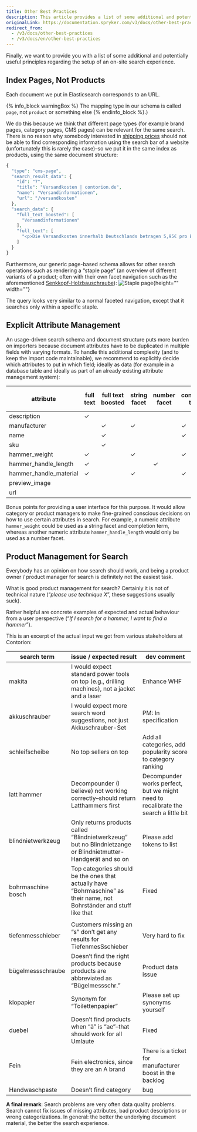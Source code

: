 ```yaml
---
title: Other Best Practices
description: This article provides a list of some additional and potentially useful principles regarding the setup of on-site search experience.
originalLink: https://documentation.spryker.com/v3/docs/other-best-practices
redirect_from:
  - /v3/docs/other-best-practices
  - /v3/docs/en/other-best-practices
---
```


Finally, we want to provide you with a list of some additional and potentially useful principles regarding the setup of an on-site search experience.

## Index Pages, Not Products
Each document we put in Elasticsearch corresponds to an URL.

{% info_block warningBox %}
The mapping type in our schema is called `page`, not `product` or something else
{% endinfo_block %}.)

We do this because we think that different page types (for example brand pages, category pages, CMS pages) can be relevant for the same search. There is no reason why somebody interested in [shipping prices](https://www.contorion.de/versandkosten) should not be able to find corresponding information using the search bar of a website (unfortunately this is rarely the case)–so we put it in the same index as products, using the same document structure:

```php
{
  "type": "cms-page",
  "search_result_data": {
    "id": "7",
    "title": "Versandkosten | contorion.de",
    "name": "Versandinformationen",
    "url": "/versandkosten"
  },
  "search_data": {
    "full_text_boosted": [
      "Versandinformationen"
    ],
    "full_text": [
      "<p>Die Versandkosten innerhalb Deutschlands betragen 5,95€ pro Bestellung. Ab einem Warenwert von %freeShippingPrice% liefert Contorion versandkostenfrei.</p><p>Contorion.de liefert im Moment nur nach Deutschland.</p> <p>Die Versandkosten innerhalb Deutschlands betragen 5,95€ pro Bestellung. Ab einem Warenwert von %freeShippingPrice% liefert Contorion versandkostenfrei.</p><p>Contorion.de liefert im Moment nur nach Deutschland.</p>"
    ]
  }
} 
```

Furthermore, our generic page-based schema allows for other search operations such as rendering a “staple page” (an overview of different variants of a product; often with their own facet navigation such as the aforementioned [Senkkopf-Holzbauschraube](https://www.contorion.de/befestigungstechnik/spax-universal-senkkopf-holzbauschraube-vg-SP84167377)):
![Staple page](https://spryker.s3.eu-central-1.amazonaws.com/docs/Developer+Guide/Search+Engine/Other+Best+Practices/staple.png){height="" width=""}

The query looks very similar to a normal faceted navigation, except that it searches only within a specific staple.

## Explicit Attribute Management
An usage-driven search schema and document structure puts more burden on importers because document attributes have to be duplicated in multiple fields with varying formats. To handle this additional complexity (and to keep the import code maintainable), we recommend to explicitly decide which attributes to put in which field; ideally as data (for example in a database table and ideally as part of an already existing attribute management system):

| attribute              | full text | full text boosted | string facet | number facet | completion terms | suggestion terms | search result data |
| ---------------------- | --------- | ----------------- | ------------ | ------------ | ---------------- | ---------------- | ------------------ |
| description            | ✓         |                   |              |              |                  |                  |                    |
| manufacturer           |           | ✓                 | ✓            |              | ✓                | ✓                | ✓                  |
| name                   |           | ✓                 |              |              | ✓                | ✓                | ✓                  |
| sku                    |           | ✓                 |              |              |                  |                  | ✓                  |
| hammer_weight          | ✓         |                   | ✓            |              | ✓                |                  |                    |
| hammer_handle_length   | ✓         |                   |              | ✓            |                  |                  |                    |
| hammer_handle_material | ✓         |                   | ✓            |              | ✓                |                  |                    |
| preview_image          |           |                   |              |              |                  |                  | ✓                  |
| url                    |           |                   |              |              |                  |                  | ✓                  |

Bonus points for providing a user interface for this purpose. It would allow category or product managers to make fine-grained conscious decisions on how to use certain attributes in search. For example, a numeric attribute `hammer_weight` could be used as a string facet and completion term, whereas another numeric attribute `hammer_handle_length` would only be used as a number facet.

## Product Management for Search
Everybody has an opinion on how search should work, and being a product owner / product manager for search is definitely not the easiest task.

What is good product management for search? Certainly it is not of technical nature (“*please use technique X*”, these suggestions usually suck).

Rather helpful are concrete examples of expected and actual behaviour from a user perspective (“*If I search for a hammer, I want to find a hammer*”).

This is an excerpt of the actual input we got from various stakeholders at Contorion:

| search term        | issue / expected result                                      | dev comment                                                  |
| ------------------ | ------------------------------------------------------------ | ------------------------------------------------------------ |
| makita             | I would expect standard power tools on top (e.g., drilling machines), not a jacket and a laser | Enhance WHF                                                  |
| akkuschrauber      | I would expect more search word suggestions, not just Akkuschrauber-Set | PM: In specification                                         |
| schleifscheibe     | No top sellers on top                                        | Add all categories, add popularity score to category ranking |
| latt hammer        | Decompounder (I believe) not working correctly–should return Latthammers first | Decompunder works perfect, but we might need to recalibrate the search a little bit |
| blindnietwerkzeug  | Only returns products called “Blindnietwerkzeug” but no Blindnietzange or Blindnietmutter-Handgerät and so on | Please add tokens to list                                    |
| bohrmaschine bosch | Top categories should be the ones that actually have “Bohrmaschine” as their name, not Bohrständer and stuff like that | Fixed                                                        |
|                    |                                                              |                                                              |
| tiefenmesschieber  | Customers missing an “s” don’t get any results for TiefenmesSschieber | Very hard to fix                                             |
| bügelmessschraube  | Doesn’t find the right products because products are abbreviated as “Bügelmessschr.” | Product data issue                                           |
| klopapier          | Synonym for “Toilettenpapier”                                | Please set up synonyms yourself                              |
| duebel             | Doesn’t find products when “ä” is “ae”–that should work for all Umlaute | Fixed                                                        |
| Fein               | Fein electronics, since they are an A brand                  | There is a ticket for manufacturer boost in the backlog      |
| Handwaschpaste     | Doesn’t find category                                        | bug                                                          |

**A final remark**: Search problems are very often data quality problems. Search cannot fix issues of missing attributes, bad product descriptions or wrong categorizations. In general: the better the underlying document material, the better the search experience.

